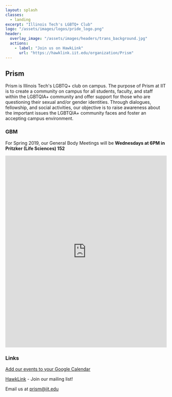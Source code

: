 ```yaml
---
layout: splash
classes:
  - landing
excerpt: "Illinois Tech's LGBTQ+ Club"
logo: "/assets/images/logos/pride_logo.png"
header:
  overlay_image: "/assets/images/headers/trans_background.jpg"
  actions:
    - label: "Join us on HawkLink"
      url: "https://hawklink.iit.edu/organization/Prism"
---
```


## Prism

Prism is Illinois Tech's LGBTQ+ club on campus. The purpose of Prism at IIT is to create a community on campus for all students, faculty, and staff within the LGBTQIA+ community and offer support for those who are questioning their sexual and/or gender identities. Through dialogues, fellowship, and social activities, our objective is to raise awareness about the important issues the LGBTQIA+ community faces and foster an accepting campus environment.  

### GBM

For Spring 2019, our General Body Meetings will be **Wednesdays at 6PM in Pritzker (Life Sciences) 152**

<iframe src="https://calendar.google.com/calendar/b/0/embed?height=600&amp;wkst=1&amp;bgcolor=%23FFFFFF&amp;src=iit.edu_687jcqqckknee6rg7fcn6n4ess%40group.calendar.google.com&amp;color=%238D6F47&amp;ctz=America%2FChicago" style="border-width:0" width="100%" height="600" frameborder="0" scrolling="no"></iframe>

### Links

[Add our events to your Google Calendar](https://calendar.google.com/calendar/b/0/r?cid=iit.edu_687jcqqckknee6rg7fcn6n4ess@group.calendar.google.com)

[HawkLink](https://hawklink.iit.edu/organization/Prism) - Join our mailing list!

Email us at [prism@iit.edu](mailto:prism@iit.edu)
